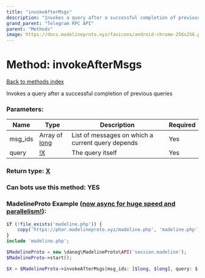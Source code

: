 ```yaml
---
title: "invokeAfterMsgs"
description: "Invokes a query after a successful completion of previous queries"
grand_parent: "Telegram RPC API"
parent: "Methods"
image: https://docs.madelineproto.xyz/favicons/android-chrome-256x256.png
---
```

# Method: invokeAfterMsgs
[Back to methods index](index.html)



Invokes a query after a successful completion of previous queries

### Parameters:

| Name     |    Type       | Description | Required |
|----------|---------------|-------------|----------|
|msg\_ids|Array of [long](/API_docs/types/long.html) | List of messages on which a current query depends | Yes|
|query|[!X](/API_docs/types/!X.html) | The query itself | Yes|


### Return type: [X](/API_docs/types/X.html)

### Can bots use this method: **YES**


### MadelineProto Example ([now async for huge speed and parallelism!](https://docs.madelineproto.xyz/docs/ASYNC.html)):


```php
if (!file_exists('madeline.php')) {
    copy('https://phar.madelineproto.xyz/madeline.php', 'madeline.php');
}
include 'madeline.php';

$MadelineProto = new \danog\MadelineProto\API('session.madeline');
$MadelineProto->start();

$X = $MadelineProto->invokeAfterMsgs(msg_ids: [$long, $long], query: $!X, );
```


